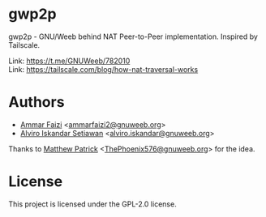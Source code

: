 # gwp2p
gwp2p - GNU/Weeb behind NAT Peer-to-Peer implementation. Inspired by
Tailscale.

Link: https://t.me/GNUWeeb/782010<br/>
Link: https://tailscale.com/blog/how-nat-traversal-works

# Authors
  - <a href="https://github.com/ammarfaizi2">Ammar Faizi</a> &lt;ammarfaizi2@gnuweeb.org&gt;
  - <a href="https://github.com/alviroiskandar">Alviro Iskandar Setiawan</a> &lt;alviro.iskandar@gnuweeb.org&gt;

Thanks to <a href="https://github.com/ThePhoenix576">Matthew Patrick</a>
&lt;ThePhoenix576@gnuweeb.org&gt; for the idea.

# License
This project is licensed under the GPL-2.0 license.

